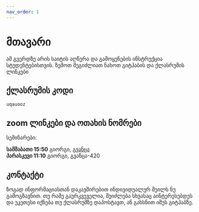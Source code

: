 ```yaml
---
nav_order: 1
---
```


# მთავარი

ამ გვერდზე არის საიტის აღწერა და გამოყენების ინსტრუქცია სტუდენტებისთვის.
ზემოთ შეგიძლიათ ნახოთ გიტჰაბის და ქლასრუმის ლინკები

## ქლასრუმის კოდი

`uqauooz`

## zoom ლინკები და ოთახის ნომრები

სემინარები:

**სამშაბათი 15:50** გიორგი, [გვანცა](https://zoom.us/j/2207384277)
<br/>
**პარასკევი 11:10** გიორგი, გვანცა-420

## კონტაქტი

ზოგად ინფორმაციასთან დაკავშირებით ინდივიდუალურ მეილს ნუ გამოგზავნით. თუ რამე გაურკვეველია, შეიძლება სხვასაც აინტერესებდეს და უკეთესი იქნება თუ ქლასრუმზე დაპოსტავთ, ან გახსნით იშუს გიტჰაბზე.
